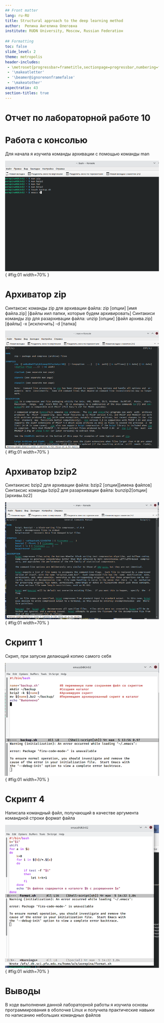 ```yaml
---
## Front matter
lang: ru-RU
title: Structural approach to the deep learning method
author:  Репина Ангелина Олеговна
institute: RUDN University, Moscow, Russian Federatioн

## Formatting
toc: false
slide_level: 2
theme: metropolis
header-includes: 
 - \metroset{progressbar=frametitle,sectionpage=progressbar,numbering=fraction}
 - '\makeatletter'
 - '\beamer@ignorenonframefalse'
 - '\makeatother'
aspectratio: 43
section-titles: true
---
```


# Отчет по лабораторной работе 10

# Работа с консолью

Для начала я изучила команды архивации с помощью команды man

![1](image/1.png){ #fig:01 width=70% }



# Aрхиватор zip

Синтаксис команды zip для архивации файла: zip [опции] [имя файла.zip] [файлы иил папки, которые будем архивировать] 
Cинтакиси команды zip для разархивации файла: unzip [опции] [файл архива.zip] [файлы] -x [исключить] -d [папка]

![2](image/zip.png){ #fig:01 width=70% }

# Архиватор bzip2

Синтакисис bzip2 для архивации файла: bzip2 [опции][имена файлов]
Cинтаксис команды bzip2 для разархивации файла: bunzip2[опции][архивы.bz2] 

![3](image/bzip2.png){ #fig:01 width=70% }

# Скрипт 1

Скрип, при запуске делающий копию самого себя

![4](image/2.png){ #fig:01 width=70% }

 
# Скрипт 4

Написала командный файл, получающий в качестве аргумента командной строки формат файла

![4](image/17.png){ #fig:01 width=70% }
 
# Выводы

В ходе выполнения данной лабораторной работы я изучила основы программирования в оболочке Linux и получила практические навыки по написанию небольших командных файлов

  
